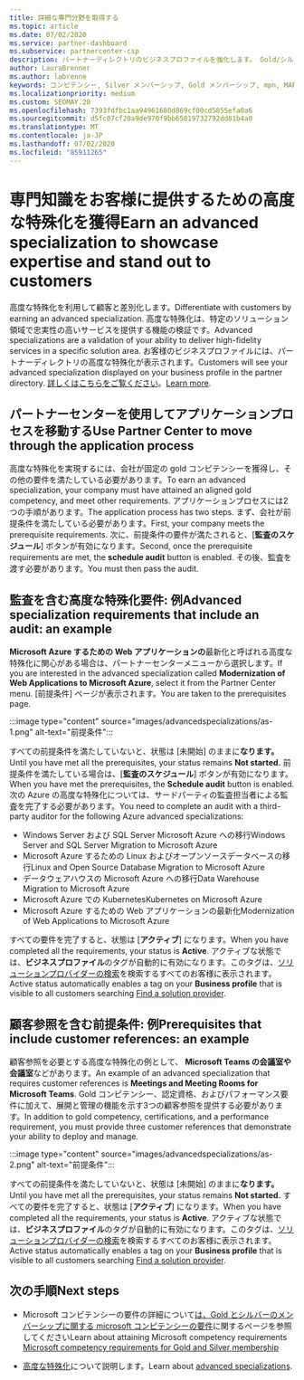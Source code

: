 ```yaml
---
title: 詳細な専門分野を取得する
ms.topic: article
ms.date: 07/02/2020
ms.service: partner-dashboard
ms.subservice: partnercenter-csp
description: パートナーディレクトリのビジネスプロファイルを強化します。 Gold/シルバーコンピテンシーと共に高度な特殊化を獲得する方法について説明します。
author: LauraBrenner
ms.author: labrenne
keywords: コンピテンシー, Silver メンバーシップ, Gold メンバーシップ, mpn, MAPS, 能力, Microsoft Partner Network, ネットワーク メンバーップ, 高度な専門性
ms.localizationpriority: medium
ms.custom: SEOMAY.20
ms.openlocfilehash: 7393fdfbc1aa94961680d869cf00cd5855efa0a6
ms.sourcegitcommit: d5fc07cf20a9de970f9bb65019732792dd81b4a0
ms.translationtype: MT
ms.contentlocale: ja-JP
ms.lasthandoff: 07/02/2020
ms.locfileid: "85911265"
---
```

# <a name="earn-an-advanced-specialization-to-showcase-expertise-and-stand-out-to-customers"></a><span data-ttu-id="ca716-105">専門知識をお客様に提供するための高度な特殊化を獲得</span><span class="sxs-lookup"><span data-stu-id="ca716-105">Earn an advanced specialization to showcase expertise and stand out to customers</span></span> 

<span data-ttu-id="ca716-106">高度な特殊化を利用して顧客と差別化します。</span><span class="sxs-lookup"><span data-stu-id="ca716-106">Differentiate with customers by earning an advanced specialization.</span></span> <span data-ttu-id="ca716-107">高度な特殊化は、特定のソリューション領域で忠実性の高いサービスを提供する機能の検証です。</span><span class="sxs-lookup"><span data-stu-id="ca716-107">Advanced specializations are a validation of your ability to deliver high-fidelity services in a specific solution area.</span></span> <span data-ttu-id="ca716-108">お客様のビジネスプロファイルには、パートナーディレクトリの高度な特殊化が表示されます。</span><span class="sxs-lookup"><span data-stu-id="ca716-108">Customers will see your advanced specialization displayed on your business profile in the partner directory.</span></span> <span data-ttu-id="ca716-109">[詳しくはこちらをご覧ください](https://partner.microsoft.com/membership/advanced-specialization)。</span><span class="sxs-lookup"><span data-stu-id="ca716-109">[Learn more](https://partner.microsoft.com/membership/advanced-specialization).</span></span>

## <a name="use-partner-center-to-move-through-the-application-process"></a><span data-ttu-id="ca716-110">パートナーセンターを使用してアプリケーションプロセスを移動する</span><span class="sxs-lookup"><span data-stu-id="ca716-110">Use Partner Center to move through the application process</span></span>

<span data-ttu-id="ca716-111">高度な特殊化を実現するには、会社が固定の gold コンピテンシーを獲得し、その他の要件を満たしている必要があります。</span><span class="sxs-lookup"><span data-stu-id="ca716-111">To earn an advanced specialization, your company must have attained an aligned gold competency, and meet other requirements.</span></span> <span data-ttu-id="ca716-112">アプリケーションプロセスには2つの手順があります。</span><span class="sxs-lookup"><span data-stu-id="ca716-112">The application process has two steps.</span></span> <span data-ttu-id="ca716-113">まず、会社が前提条件を満たしている必要があります。</span><span class="sxs-lookup"><span data-stu-id="ca716-113">First, your company meets the prerequisite requirements.</span></span> <span data-ttu-id="ca716-114">次に、前提条件の要件が満たされると、[**監査のスケジュール**] ボタンが有効になります。</span><span class="sxs-lookup"><span data-stu-id="ca716-114">Second, once the prerequisite requirements are met, the **schedule audit** button is enabled.</span></span> <span data-ttu-id="ca716-115">その後、監査を渡す必要があります。</span><span class="sxs-lookup"><span data-stu-id="ca716-115">You must then pass the audit.</span></span> 

## <a name="advanced-specialization-requirements-that-include-an-audit-an-example"></a><span data-ttu-id="ca716-116">監査を含む高度な特殊化要件: 例</span><span class="sxs-lookup"><span data-stu-id="ca716-116">Advanced specialization requirements that include an audit: an example</span></span>

<span data-ttu-id="ca716-117">**Microsoft Azure するための Web アプリケーションの**最新化と呼ばれる高度な特殊化に関心がある場合は、パートナーセンターメニューから選択します。</span><span class="sxs-lookup"><span data-stu-id="ca716-117">If you are interested in the advanced specialization called **Modernization of Web Applications to Microsoft Azure**, select it from the Partner Center menu.</span></span> <span data-ttu-id="ca716-118">[前提条件] ページが表示されます。</span><span class="sxs-lookup"><span data-stu-id="ca716-118">You are taken to the prerequisites page.</span></span>

:::image type="content" source="images/advancedspecializations/as-1.png" alt-text="前提条件":::


<span data-ttu-id="ca716-120">すべての前提条件を満たしていないと、状態は [未開始] のままに**なります。**</span><span class="sxs-lookup"><span data-stu-id="ca716-120">Until you have met all the prerequisites, your status remains **Not started.**</span></span> <span data-ttu-id="ca716-121">前提条件を満たしている場合は、[**監査のスケジュール**] ボタンが有効になります。</span><span class="sxs-lookup"><span data-stu-id="ca716-121">When you have met the prerequisites, the **Schedule audit** button is enabled.</span></span> <span data-ttu-id="ca716-122">次の Azure の高度な特殊化については、サードパーティの監査担当者による監査を完了する必要があります。</span><span class="sxs-lookup"><span data-stu-id="ca716-122">You need to complete an audit with a third-party auditor for the following Azure advanced specializations:</span></span>
 
- <span data-ttu-id="ca716-123">Windows Server および SQL Server Microsoft Azure への移行</span><span class="sxs-lookup"><span data-stu-id="ca716-123">Windows Server and SQL Server Migration to Microsoft Azure</span></span>
- <span data-ttu-id="ca716-124">Microsoft Azure するための Linux およびオープンソースデータベースの移行</span><span class="sxs-lookup"><span data-stu-id="ca716-124">Linux and Open Source Database Migration to Microsoft Azure</span></span>
- <span data-ttu-id="ca716-125">データウェアハウスの Microsoft Azure への移行</span><span class="sxs-lookup"><span data-stu-id="ca716-125">Data Warehouse Migration to Microsoft Azure</span></span>
- <span data-ttu-id="ca716-126">Microsoft Azure での Kubernetes</span><span class="sxs-lookup"><span data-stu-id="ca716-126">Kubernetes on Microsoft Azure</span></span>
- <span data-ttu-id="ca716-127">Microsoft Azure するための Web アプリケーションの最新化</span><span class="sxs-lookup"><span data-stu-id="ca716-127">Modernization of Web Applications to Microsoft Azure</span></span>


<span data-ttu-id="ca716-128">すべての要件を完了すると、状態は [**アクティブ**] になります。</span><span class="sxs-lookup"><span data-stu-id="ca716-128">When you have completed all the requirements, your status is **Active**.</span></span> <span data-ttu-id="ca716-129">アクティブな状態では、**ビジネスプロファイル**のタグが自動的に有効になります。このタグは、[ソリューションプロバイダーの検索](https://www.microsoft.com/solution-providers/home)を検索するすべてのお客様に表示されます。</span><span class="sxs-lookup"><span data-stu-id="ca716-129">Active status automatically enables a tag on your **Business profile** that is visible to all customers searching [Find a solution provider](https://www.microsoft.com/solution-providers/home).</span></span>

## <a name="prerequisites-that-include-customer-references-an-example"></a><span data-ttu-id="ca716-130">顧客参照を含む前提条件: 例</span><span class="sxs-lookup"><span data-stu-id="ca716-130">Prerequisites that include customer references: an example</span></span>

<span data-ttu-id="ca716-131">顧客参照を必要とする高度な特殊化の例として、 **Microsoft Teams の会議室や会議室**などがあります。</span><span class="sxs-lookup"><span data-stu-id="ca716-131">An example of an advanced specialization that requires customer references is **Meetings and Meeting Rooms for Microsoft Teams**.</span></span> <span data-ttu-id="ca716-132">Gold コンピテンシー、認定資格、およびパフォーマンス要件に加えて、展開と管理の機能を示す3つの顧客参照を提供する必要があります。</span><span class="sxs-lookup"><span data-stu-id="ca716-132">In addition to gold competency, certifications, and a performance requirement, you must provide three customer references that demonstrate your ability to deploy and manage.</span></span>

:::image type="content" source="images/advancedspecializations/as-2.png" alt-text="前提条件":::

<span data-ttu-id="ca716-134">すべての前提条件を満たしていないと、状態は [未開始] のままに**なります。**</span><span class="sxs-lookup"><span data-stu-id="ca716-134">Until you have met all the prerequisites, your status remains **Not started.**</span></span> <span data-ttu-id="ca716-135">すべての要件を完了すると、状態は [**アクティブ**] になります。</span><span class="sxs-lookup"><span data-stu-id="ca716-135">When you have completed all the requirements, your status is **Active**.</span></span> <span data-ttu-id="ca716-136">アクティブな状態では、**ビジネスプロファイル**のタグが自動的に有効になります。このタグは、[ソリューションプロバイダーの検索](https://www.microsoft.com/solution-providers/home)を検索するすべてのお客様に表示されます。</span><span class="sxs-lookup"><span data-stu-id="ca716-136">Active status automatically enables a tag on your **Business profile** that is visible to all customers searching [Find a solution provider](https://www.microsoft.com/solution-providers/home).</span></span>

## <a name="next-steps"></a><span data-ttu-id="ca716-137">次の手順</span><span class="sxs-lookup"><span data-stu-id="ca716-137">Next steps</span></span>

- <span data-ttu-id="ca716-138">Microsoft コンピテンシーの要件の詳細について[は、Gold とシルバーのメンバーシップに関する microsoft コンピテンシーの要件](learn-about-competencies.md)に関するページを参照してください</span><span class="sxs-lookup"><span data-stu-id="ca716-138">Learn about attaining Microsoft competency requirements [Microsoft competency requirements for Gold and Silver membership](learn-about-competencies.md)</span></span>

- <span data-ttu-id="ca716-139">[高度な特殊化](https://partner.microsoft.com/membership/advanced-specialization)について説明します。</span><span class="sxs-lookup"><span data-stu-id="ca716-139">Learn about [advanced specializations](https://partner.microsoft.com/membership/advanced-specialization).</span></span>
